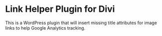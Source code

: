 # Link Helper Plugin for Divi

This is a WordPress plugin that will insert missing title attributes for image links to help Google Analytics tracking.
